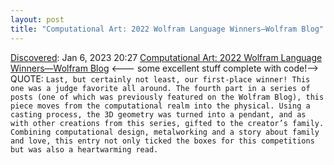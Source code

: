 ```yaml
---
layout: post
title: "Computational Art: 2022 Wolfram Language Winners—Wolfram Blog"
---
```

[Discovered](http://rolandtanglao.com/2020/07/29/p1-blogthis-checkvist-list-links-to-blog/): Jan 6, 2023 20:27 [Computational Art: 2022 Wolfram Language Winners—Wolfram Blog](https://blog.wolfram.com/2022/06/02/computational-art-2022-wolfram-language-winners/) <--- some excellent stuff complete with code!--> QUOTE: `Last, but certainly not least, our first-place winner! This one was a judge favorite all around. The fourth part in a series of posts (one of which was previously featured on the Wolfram Blog), this piece moves from the computational realm into the physical. Using a casting process, the 3D geometry was turned into a pendant, and as with other creations from this series, gifted to the creator’s family. Combining computational design, metalworking and a story about family and love, this entry not only ticked the boxes for this competitions but was also a heartwarming read.`
